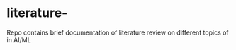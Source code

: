 # literature-
Repo contains brief documentation of literature review on different topics of in AI/ML
